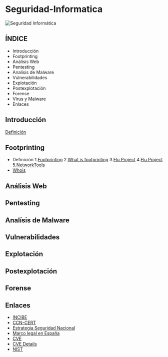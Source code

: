 # Seguridad-Informatica

![Seguridad Informática](https://cdn.pixabay.com/photo/2016/11/05/08/23/matrix-1799661_960_720.jpg)

## ÍNDICE
* Introducción
* Footprinting
* Análisis Web
* Pentesting
* Analísis de Malware
* Vulnerabilidades
* Explotación
* Postexplotación
* Forense
* Virus y Malware
* Enlaces

## Introducción

[Definición](https://es.wikipedia.org/wiki/Seguridad_inform%C3%A1tica)

## Footprinting
* Definición 
1.[Footprinting](https://en.wikipedia.org/wiki/Footprinting)
2.[What is footprinting](http://searchsecurity.techtarget.com/definition/footprinting)
3.[Flu Project](http://www.flu-project.com/2011/03/la-biblia-del-footprinting-i-de-vii_8926.html)
4.[Flu Project](http://www.flu-project.com/2015/07/la-biblia-del-footprinting-xv-de-xx.html)
5.[NetworkTools](http://network-tools.com/)
* [Whois](https://whois.icann.org/es)

## Análisis Web
## Pentesting
## Analísis de Malware
## Vulnerabilidades
## Explotación
## Postexplotación
## Forense
## Enlaces
* [INCIBE](https://www.incibe.es/)
* [CCN-CERT](https://www.ccn-cert.cni.es/)
* [Estrategia Seguridad Nacional](https://www.ccn-cert.cni.es/sobre-nosotros/estrategia-ciberseguridad-nacional-2013.html)
* [Marco legal en España](https://www.ccn-cert.cni.es/sobre-nosotros/marco-legal.html)
* [CVE](https://cve.mitre.org/)
* [CVE Details](http://www.cvedetails.com/)
* [NIST](https://www.nist.gov/)
